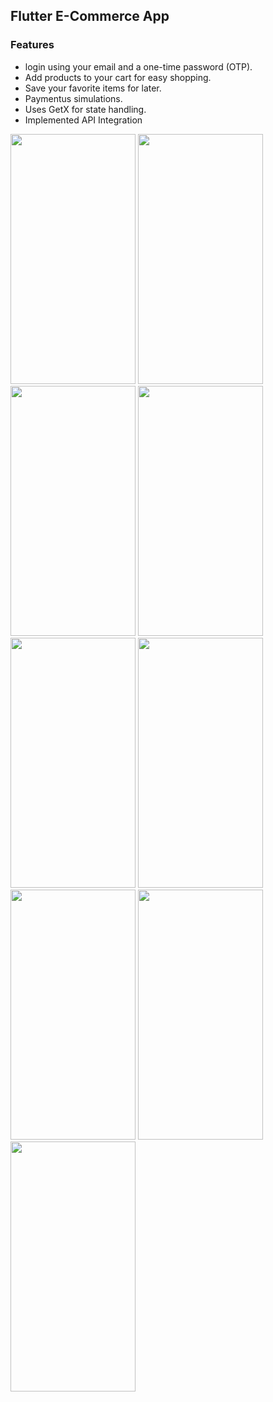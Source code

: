 
## Flutter E-Commerce App
### Features

* login using your email and a one-time password (OTP).
* Add products to your cart for easy shopping.
* Save your favorite items for later.
* Paymentus simulations.
* Uses GetX for state handling.
* Implemented API Integration


<img src="https://github.com/devruhulamin/flutter-ecommerce-app/assets/142089324/87b58743-aa61-43e8-9596-8165e1f013c1" width="200" height="400">
<img src="https://github.com/devruhulamin/flutter-ecommerce-app/assets/142089324/9ce93edb-e832-43a1-9265-3ed86b89ca30" width="200" height="400">
<img src="https://github.com/devruhulamin/flutter-ecommerce-app/assets/142089324/d67b026a-f3b2-4759-950d-ebd27442f667" width="200" height="400">
<img src="https://github.com/devruhulamin/flutter-ecommerce-app/assets/142089324/0669879e-b1b2-469d-b710-ae16b77ee6d7" width="200" height="400">
<img src="https://github.com/devruhulamin/flutter-ecommerce-app/assets/142089324/99607955-dc84-4a0a-ac18-eba622deaafb" width="200" height="400">
<img src="https://github.com/devruhulamin/flutter-ecommerce-app/assets/142089324/c3f9fd40-c6df-4ec5-a24f-81f5056792a8" width="200" height="400">
<img src="https://github.com/devruhulamin/flutter-ecommerce-app/assets/142089324/4206a284-722f-42bf-86b7-41768a40320b" width="200" height="400">
<img src="https://github.com/devruhulamin/flutter-ecommerce-app/assets/142089324/65a171e7-a80b-4ceb-83f8-d26c39d929ca" width="200" height="400">
<img src="https://github.com/devruhulamin/flutter-ecommerce-app/assets/142089324/bfb2cfbe-3a42-44dc-9a2d-1d4a198eb635" width="200" height="400">

